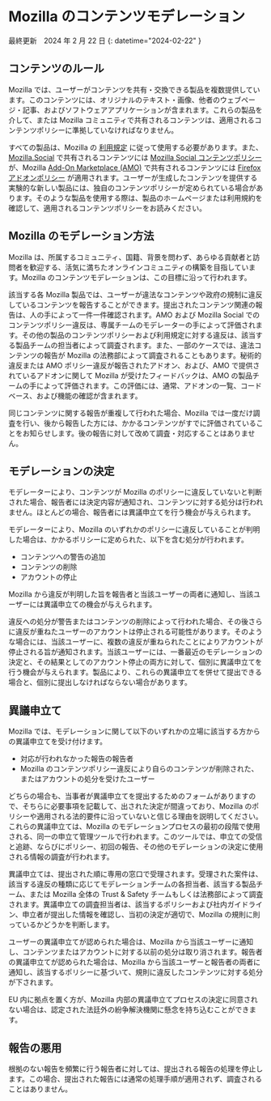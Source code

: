# Mozilla のコンテンツモデレーション

最終更新　2024 年 2 月 22 日
{: datetime="2024-02-22" }

## コンテンツのルール

Mozilla では、ユーザーがコンテンツを共有・交換できる製品を複数提供しています。このコンテンツには、オリジナルのテキスト・画像、他者のウェブページ・記事、およびソフトウェアアプリケーションが含まれます。これらの製品を介して、または Mozilla コミュニティで共有されるコンテンツは、適用されるコンテンツポリシーに準拠していなければなりません。

すべての製品は、Mozilla の [利用規定](https://www.mozilla.org/about/legal/acceptable-use) に従って使用する必要があります。また、[Mozilla.Social](https://mozilla.social) で共有されるコンテンツには [Mozilla Social コンテンツポリシー](https://www.mozilla.org/about/governance/policies/social-content-policies) が、Mozilla [Add-On Marketplace (AMO)](https://addons.mozilla.org/firefox) で共有されるコンテンツには [Firefox アドオンポリシー](https://extensionworkshop.com/documentation/publish/add-on-policies) が適用されます。ユーザーが生成したコンテンツを提供する実験的な新しい製品には、独自のコンテンツポリシーが定められている場合があります。そのような製品を使用する際は、製品のホームページまたは利用規約を確認して、適用されるコンテンツポリシーをお読みください。

## Mozilla のモデレーション方法

Mozilla は、所属するコミュニティ、国籍、背景を問わず、あらゆる貢献者と訪問者を歓迎する、活気に満ちたオンラインコミュニティの構築を目指しています。Mozilla のコンテンツモデレーションは、この目標に沿って行われます。

該当する各 Mozilla 製品では、ユーザーが違法なコンテンツや政府の規制に違反しているコンテンツを報告することができます。提出されたコンテンツ関連の報告は、人の手によって一件一件確認されます。AMO および Mozilla Social でのコンテンツポリシー違反は、専属チームのモデレーターの手によって評価されます。その他の製品のコンテンツポリシーおよび利用規定に対する違反は、該当する製品チームの担当者によって調査されます。また、一部のケースでは、違法コンテンツの報告が Mozilla の法務部によって調査されることもあります。秘術的違反または AMO ポリシー違反が報告されたアドオン、および、AMO で提供されているアドオンに関して Mozilla が受けたフィードバックは、AMO の製品チームの手によって評価されます。この評価には、通常、アドオンの一覧、コードベース、および機能の確認が含まれます。

同じコンテンツに関する報告が重複して行われた場合、Mozilla では一度だけ調査を行い、後から報告した方には、かかるコンテンツがすでに評価されていることをお知らせします。後の報告に対して改めて調査・対応することはありません。

## モデレーションの決定

モデレーターにより、コンテンツが Mozilla のポリシーに違反していないと判断された場合、報告者には決定内容が通知され、コンテンツに対する処分は行われません。ほとんどの場合、報告者には異議申立てを行う機会が与えられます。

モデレーターにより、Mozilla のいずれかのポリシーに違反していることが判明した場合は、かかるポリシーに定められた、以下を含む処分が行われます。

* コンテンツへの警告の追加
* コンテンツの削除
* アカウントの停止

Mozilla から違反が判明した旨を報告者と当該ユーザーの両者に通知し、当該ユーザーには異議申立ての機会が与えられます。

違反への処分が警告またはコンテンツの削除によって行われた場合、その後さらに違反が重ねたユーザーのアカウントは停止される可能性があります。そのような場合には、当該ユーザーに、複数の違反が重ねられたことによりアカウントが停止される旨が通知されます。当該ユーザーには、一番最近のモデレーションの決定と、その結果としてのアカウント停止の両方に対して、個別に異議申立てを行う機会が与えられます。製品により、これらの異議申立てを併せて提出できる場合と、個別に提出しなければならない場合があります。

## 異議申立て

Mozilla では、モデレーションに関して以下のいずれかの立場に該当する方からの異議申立てを受け付けます。

* 対応が行われなかった報告の報告者
* Mozilla のコンテンツポリシー違反により自らのコンテンツが削除された、またはアカウントの処分を受けたユーザー

どちらの場合も、当事者が異議申立てを提出するためのフォームがありますので、そちらに必要事項を記載して、出された決定が間違っており、Mozilla のポリシーや適用される法的要件に沿っていないと信じる理由を説明してください。これらの異議申立ては、Mozilla のモデレーションプロセスの最初の段階で使用される、同一の申立て管理ツールで行われます。このツールでは、申立ての受信と追跡、ならびにポリシー、初回の報告、その他のモデレーションの決定に使用される情報の調査が行われます。

異議申立ては、提出された順に専用の窓口で受理されます。受理された案件は、該当する違反の種類に応じてモデレーションチームの各担当者、該当する製品チーム、または Mozilla 全体の Trust & Safety チームもしくは法務部によって調査されます。異議申立ての調査担当者は、該当するポリシーおよび社内ガイドライン、申立者が提出した情報を確認し、当初の決定が適切で、Mozilla の規則に則っているかどうかを判断します。

ユーザーの異議申立てが認められた場合は、Mozilla から当該ユーザーに通知し、コンテンツまたはアカウントに対する以前の処分は取り消されます。報告者の異議申立てが認められた場合は、Mozilla から当該ユーザーと報告者の両者に通知し、該当するポリシーに基づいて、規則に違反したコンテンツに対する処分が下されます。

EU 内に拠点を置く方が、Mozilla 内部の異議申立てプロセスの決定に同意されない場合は、認定された法廷外の紛争解決機関に懸念を持ち込むことができます。

## 報告の悪用

根拠のない報告を頻繁に行う報告者に対しては、提出される報告の処理を停止します。この場合、提出された報告には通常の処理手順が適用されず、調査されることはありません。
